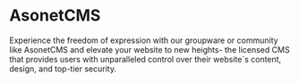 # AsonetCMS
Experience the freedom of expression with our groupware or community like AsonetCMS and elevate your website to new heights- the licensed CMS that provides users with unparalleled control over their website`s content, design, and top-tier security.
